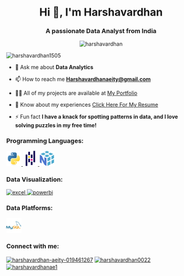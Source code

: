 <h1 align="center">Hi 👋, I'm Harshavardhan</h1>
<h3 align="center">A passionate Data Analyst from India</h3>
<p align="center">
  <img src="https://res.cloudinary.com/dfwxtlwwp/image/upload/v1732433485/Picsart_24-11-24_12-57-29-204_pziijf.jpg" alt="harshavardhan" width="700" />
</p>


<p align="left"> <img src="https://komarev.com/ghpvc/?username=harshavardhan1505&label=Profile%20views&color=0e75b6&style=flat" alt="harshavardhan1505" /> </p>

- 💬 Ask me about **Data Analytics**

- 📫 How to reach me **Harshavardhanaeity@gmail.com**
  
- 👨‍💻 All of my projects are available at [My Portfolio](https://harshavardhan1505.github.io/Harshavardhan-Portfolio/)

- 📄 Know about my experiences [Click Here For My Resume](https://drive.google.com/file/d/126oqR-3X02GLJULSyGbmQjFRDEY516Wu/view?usp=sharing)

- ⚡ Fun fact **I have a knack for spotting patterns in data, and I love solving puzzles in my free time!**
<h3 align="left">Programming Languages:</h3>
<p align="left">
    <!-- Python -->
  <a href="https://www.python.org" target="_blank" rel="noreferrer">
    <img src="https://raw.githubusercontent.com/devicons/devicon/master/icons/python/python-original.svg" alt="python" width="40" height="40"/>
  </a>
  <!-- Pandas -->
  <a href="https://pandas.pydata.org/" target="_blank" rel="noreferrer">
    <img src="https://raw.githubusercontent.com/devicons/devicon/2ae2a900d2f041da66e950e4d48052658d850630/icons/pandas/pandas-original.svg" alt="pandas" width="40" height="40"/>
    <!-- Numpy -->
  <a href="https://numpy.org/" target="_blank" rel="noreferrer">
    <img src="https://raw.githubusercontent.com/devicons/devicon/master/icons/numpy/numpy-original.svg" alt="numpy" width="40" height="40"/>
</a>
</p>

<h3 align="left">Data Visualization:</h3>
<p align="left">
  <!-- Excel -->
  <a href="https://www.microsoft.com/en-us/microsoft-365/excel" target="_blank" rel="noreferrer">
    <img src="https://icons.veryicon.com/png/o/miscellaneous/logo-design-of-lingzhuyun/icon-file-type-excel.png" alt="excel" width="40" height="40"/> 
  </a>
  <!-- Power BI -->
  <a href="https://powerbi.microsoft.com/" target="_blank" rel="noreferrer">
    <img src="https://upload.wikimedia.org/wikipedia/commons/thumb/c/cf/New_Power_BI_Logo.svg/1200px-New_Power_BI_Logo.svg.png" alt="powerbi" width="40" height="40"/>
  </a>
</p>

<h3 align="left">Data Platforms:</h3>
<p align="left">
  <!-- MySQL -->
  <a href="https://www.mysql.com/" target="_blank" rel="noreferrer">
    <img src="https://raw.githubusercontent.com/devicons/devicon/master/icons/mysql/mysql-original-wordmark.svg" alt="mysql" width="40" height="40"/>
  </a>
  </p>


<h3 align="left">Connect with me:</h3>
<p align="left">
<a href="https://linkedin.com/in/harshavardhan-aeity-019461267" target="blank"><img align="center" src="https://raw.githubusercontent.com/rahuldkjain/github-profile-readme-generator/master/src/images/icons/Social/linked-in-alt.svg" alt="harshavardhan-aeity-019461267" height="30" width="40" /></a>
<a href="https://kaggle.com/harshavardhan0022" target="blank"><img align="center" src="https://raw.githubusercontent.com/rahuldkjain/github-profile-readme-generator/master/src/images/icons/Social/kaggle.svg" alt="harshavardhan0022" height="30" width="40" /></a>
<a href="https://www.hackerrank.com/harshavardhanae1" target="blank"><img align="center" src="https://raw.githubusercontent.com/rahuldkjain/github-profile-readme-generator/master/src/images/icons/Social/hackerrank.svg" alt="harshavardhanae1" height="30" width="40" /></a>
</p>


